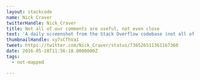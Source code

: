 ```yaml
---
layout: stackcode
name: Nick Craver
twitterHandle: Nick_Craver
title: Not all of our comments are useful, not even close
text: 'A daily screenshot from the Stack Overflow codebase (not all of our comments are useful, not even close). '
thumbnailHandle: xy7sCfhVa1
tweet: https://twitter.com/Nick_Craver/status/736526511361167360
date: 2016-05-28T11:56:18.0000000Z
tags:
  - not-mapped

---
```

